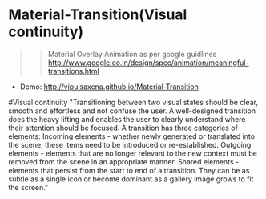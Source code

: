 Material-Transition(Visual continuity)
==============
>> Material Overlay Animation as per google guidlines 
http://www.google.co.in/design/spec/animation/meaningful-transitions.html

- Demo: http://vipulsaxena.github.io/Material-Transition

#Visual continuity
"Transitioning between two visual states should be clear, smooth and effortless and not confuse the user. A well-designed transition does the heavy lifting and enables the user to clearly understand where their attention should be focused. A transition has three categories of elements:
Incoming elements - whether newly generated or translated into the scene, these items need to be introduced or re-established.
Outgoing elements - elements that are no longer relevant to the new context must be removed from the scene in an appropriate manner.
Shared elements - elements that persist from the start to end of a transition. They can be as subtle as a single icon or become dominant as a gallery image grows to fit the screen."

